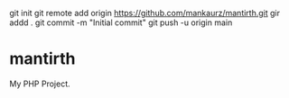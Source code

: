 git init
git remote add origin https://github.com/mankaurz/mantirth.git
gir addd .
git commit -m "Initial commit"
git push -u origin main

# mantirth
My PHP Project.

